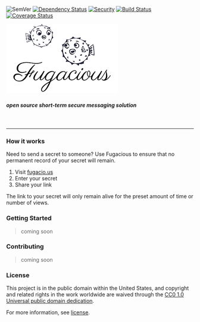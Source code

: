 ![SemVer](https://img.shields.io/badge/version-v0.1.0-green.svg)
[![Dependency Status](https://gemnasium.com/fugacious/fugacious.svg)](https://gemnasium.com/fugacious/fugacious)
[![Security](https://hakiri.io/github/fugacious/fugacious/dev.svg)](https://hakiri.io/github/fugacious/fugacious/dev)
[![Build Status](https://travis-ci.org/fugacious/fugacious.svg?branch=dev)](https://travis-ci.org/fugacious/fugacious)
[![Coverage Status](https://coveralls.io/repos/github/fugacious/fugacious/badge.svg?branch=dev)](https://coveralls.io/github/fugacious/fugacious?branch=dev)

![Fugacious](https://raw.githubusercontent.com/fugacious/fugacious/dev/app/assets/images/logo-small.png)
##### open source short-term secure messaging solution
&nbsp;
* * *

### How it works

Need to send a secret to someone? Use Fugacious to ensure that no permanent record of your secret will remain. 

1. Visit [fugacio.us](https://fugacio.us)
2. Enter your secret
3. Share your link 

The link to your secret will only remain alive for the preset amount of time or number of views.


### Getting Started

> coming soon


### Contributing

> coming soon


### License

This project is in the public domain within the United States, and
copyright and related rights in the work worldwide are waived through
the [CC0 1.0 Universal public domain dedication](https://creativecommons.org/publicdomain/zero/1.0/).

For more information, see [license](https://github.com/fugacious/fugacious/blob/dev/LICENSE.md).
